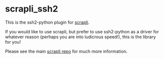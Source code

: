 scrapli_ssh2
============

This is the ssh2-python plugin for [scrapli](https://github.com/carlmontanari/scrapli).

If you would like to use scrapli, but prefer to use ssh2-python as a driver for whatever reason (perhaps you are into
 ludicrous speed!), this is the library for you!
 
Please see the main [scrapli repo](https://github.com/carlmontanari/scrapli) for much more information.